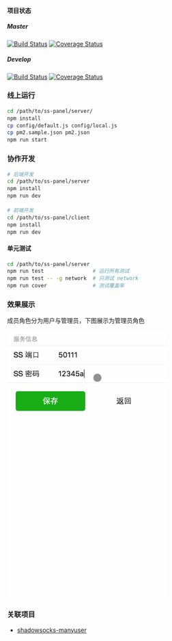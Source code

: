 #### 项目状态

##### Master

[![Build Status](https://travis-ci.org/qious/ss-panel.svg?branch=master)](https://travis-ci.org/qious/ss-panel)
[![Coverage Status](https://coveralls.io/repos/github/qious/ss-panel/badge.svg?branch=master)](https://coveralls.io/github/qious/ss-panel?branch=master)


##### Develop

[![Build Status](https://travis-ci.org/qious/ss-panel.svg?branch=develop)](https://travis-ci.org/qious/ss-panel)
[![Coverage Status](https://coveralls.io/repos/github/qious/ss-panel/badge.svg?branch=develop)](https://coveralls.io/github/qious/ss-panel?branch=develop)


### **线上运行**

```bash
cd /path/to/ss-panel/server/
npm install
cp config/default.js config/local.js
cp pm2.sample.json pm2.json
npm run start
```

### **协作开发**

```bash
# 后端开发
cd /path/to/ss-panel/server
npm install
npm run dev

# 前端开发
cd /path/to/ss-panel/client
npm install
npm run dev
```

#### **单元测试**

```bash
cd /path/to/ss-panel/server
npm run test                # 运行所有测试
npm run test -- -g network  # 只测试 network
npm run cover               # 测试覆盖率
```

### **效果展示**

成员角色分为用户与管理员，下图展示为管理员角色

![效果展示](screenshot/1.gif)

### **关联项目**

* [shadowsocks-manyuser](https://github.com/qious/shadowsocks-manyuser)
